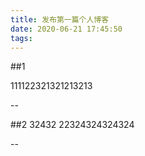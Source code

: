 ```yaml
---
title: 发布第一篇个人博客
date: 2020-06-21 17:45:50
tags:
---
```

##1

111122321321213213

--

##2
32432
22324324324324

--
